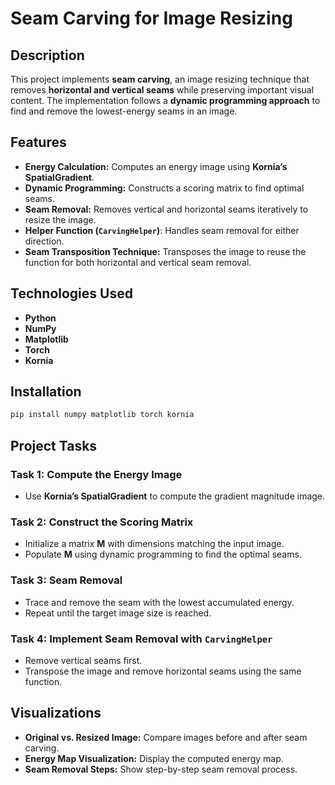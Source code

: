 # Seam Carving for Image Resizing

## Description

This project implements **seam carving**, an image resizing technique that removes **horizontal and vertical seams** while preserving important visual content. The implementation follows a **dynamic programming approach** to find and remove the lowest-energy seams in an image.

## Features

- **Energy Calculation:** Computes an energy image using **Kornia’s SpatialGradient**.
- **Dynamic Programming:** Constructs a scoring matrix to find optimal seams.
- **Seam Removal:** Removes vertical and horizontal seams iteratively to resize the image.
- **Helper Function (`CarvingHelper`)**: Handles seam removal for either direction.
- **Seam Transposition Technique:** Transposes the image to reuse the function for both horizontal and vertical seam removal.

## Technologies Used

- **Python**
- **NumPy**
- **Matplotlib**
- **Torch**
- **Kornia**

## Installation

```bash
pip install numpy matplotlib torch kornia
```

## Project Tasks

### **Task 1: Compute the Energy Image**
- Use **Kornia’s SpatialGradient** to compute the gradient magnitude image.

### **Task 2: Construct the Scoring Matrix**
- Initialize a matrix **M** with dimensions matching the input image.
- Populate **M** using dynamic programming to find the optimal seams.

### **Task 3: Seam Removal**
- Trace and remove the seam with the lowest accumulated energy.
- Repeat until the target image size is reached.

### **Task 4: Implement Seam Removal with `CarvingHelper`**
- Remove vertical seams first.
- Transpose the image and remove horizontal seams using the same function.

## Visualizations

- **Original vs. Resized Image:** Compare images before and after seam carving.
- **Energy Map Visualization:** Display the computed energy map.
- **Seam Removal Steps:** Show step-by-step seam removal process.

